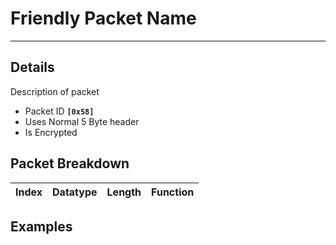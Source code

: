 # Friendly Packet Name #

---


## Details ##

Description of packet
  * Packet ID **`[0x58]`**
  * Uses Normal 5 Byte header
  * Is Encrypted

## Packet Breakdown ##
| Index | Datatype | Length | Function |
|:------|:---------|:-------|:---------|

## Examples ##